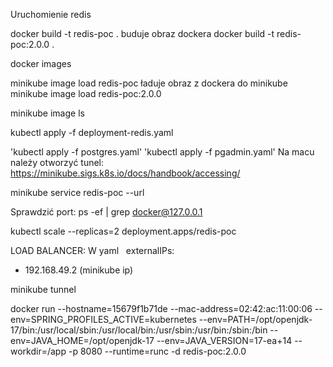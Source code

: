 Uruchomienie redis



docker build -t redis-poc .		buduje obraz dockera
docker build -t redis-poc:2.0.0 .

docker images

minikube image load redis-poc	ładuje obraz z dockera do minikube
minikube image load redis-poc:2.0.0

minikube image ls

kubectl apply -f deployment-redis.yaml



'kubectl apply -f postgres.yaml'
'kubectl apply -f pgadmin.yaml'
Na macu należy otworzyć tunel: https://minikube.sigs.k8s.io/docs/handbook/accessing/

minikube service redis-poc --url

Sprawdzić port: ps -ef | grep docker@127.0.0.1

kubectl scale --replicas=2 deployment.apps/redis-poc

LOAD BALANCER:
W yaml  	externalIPs:
- 192.168.49.2 (minikube ip)

minikube tunnel

docker run --hostname=15679f1b71de --mac-address=02:42:ac:11:00:06 --env=SPRING_PROFILES_ACTIVE=kubernetes --env=PATH=/opt/openjdk-17/bin:/usr/local/sbin:/usr/local/bin:/usr/sbin:/usr/bin:/sbin:/bin --env=JAVA_HOME=/opt/openjdk-17 --env=JAVA_VERSION=17-ea+14 --workdir=/app -p 8080 --runtime=runc -d redis-poc:2.0.0





